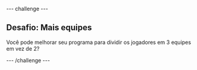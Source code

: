 \--- challenge \---

## Desafio: Mais equipes

Você pode melhorar seu programa para dividir os jogadores em 3 equipes em vez de 2?

\--- /challenge \---